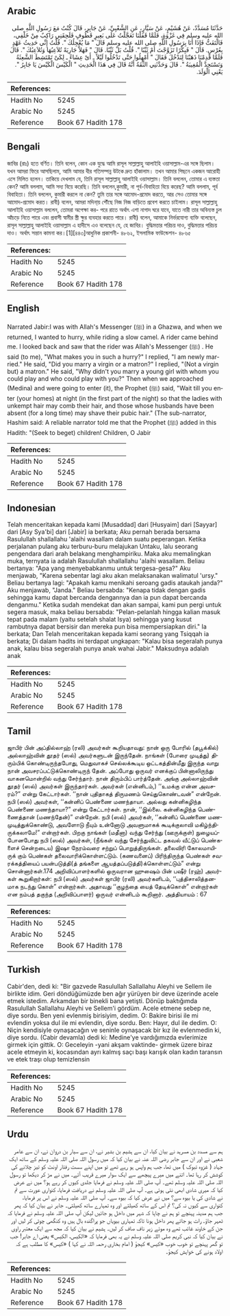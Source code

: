 ## Arabic


<div dir="rtl" lang="ar" style={{fontSize:'larger',backgroundColor:'#f8f9fa',padding:20}}>
حَدَّثَنَا مُسَدَّدٌ، عَنْ هُشَيْمٍ، عَنْ سَيَّارٍ، عَنِ الشَّعْبِيِّ، عَنْ جَابِرٍ، قَالَ كُنْتُ مَعَ رَسُولِ اللَّهِ صلى الله عليه وسلم فِي غَزْوَةٍ، فَلَمَّا قَفَلْنَا تَعَجَّلْتُ عَلَى بَعِيرٍ قَطُوفٍ فَلَحِقَنِي رَاكِبٌ مِنْ خَلْفِي، فَالْتَفَتُّ فَإِذَا أَنَا بِرَسُولِ اللَّهِ صلى الله عليه وسلم قَالَ ‏"‏ مَا يُعْجِلُكَ ‏"‏‏.‏ قُلْتُ إِنِّي حَدِيثُ عَهْدٍ بِعُرْسٍ‏.‏ قَالَ ‏"‏ فَبِكْرًا تَزَوَّجْتَ أَمْ ثَيِّبًا ‏"‏‏.‏ قُلْتُ بَلْ ثَيِّبًا‏.‏ قَالَ ‏"‏ فَهَلاَّ جَارِيَةً تُلاَعِبُهَا وَتُلاَعِبُكَ ‏"‏‏.‏ قَالَ فَلَمَّا قَدِمْنَا ذَهَبْنَا لِنَدْخُلَ فَقَالَ ‏"‏ أَمْهِلُوا حَتَّى تَدْخُلُوا لَيْلاً ـ أَىْ عِشَاءً ـ لِكَىْ تَمْتَشِطَ الشَّعِثَةُ وَتَسْتَحِدَّ الْمُغِيبَةُ ‏"‏‏.‏ قَالَ وَحَدَّثَنِي الثِّقَةُ أَنَّهُ قَالَ فِي هَذَا الْحَدِيثِ ‏"‏ الْكَيْسَ الْكَيْسَ يَا جَابِرُ ‏"‏‏.‏ يَعْنِي الْوَلَدَ‏.‏
</div>
<div style={{backgroundColor:'#f8f9fa',padding:20, marginBottom: 10}}><table> <thead> <tr> <th>References:</th> <th></th> </tr> </thead> <tbody><tr><td>Hadith No</td><td>5245</td></tr><tr><td>Arabic No</td><td>5245</td></tr><tr><td>Reference</td><td>Book 67 Hadith 178</td></tr></tbody></table></div>

## Bengali


<div dir="ltr" lang="bn" style={{fontSize:'larger',backgroundColor:'#f8f9fa',padding:20}}>
জাবির (রাঃ) হতে বর্ণিত। তিনি বলেন, কোন এক যুদ্ধে আমি রাসূল সাল্লাল্লাহু আলাইহি ওয়াসাল্লাম-এর সঙ্গে ছিলাম। যখন আমরা ফিরে আসছিলাম, আমি আমার ধীর গতিসম্পন্ন উটকে দ্রুত হাঁকালাম। তখন আমার পিছনে একজন আরোহী এসে মিলিত হলেন। তাকিয়ে দেখলাম যে, তিনি রাসূল সাল্লাল্লাহু আলাইহি ওয়াসাল্লাম। তিনি বললেন, তোমার এ ব্যস্ততা কেন? আমি বললাম, আমি সদ্য বিয়ে করেছি। তিনি বললেন,কুমারী, না পূর্ব-বিবাহিতা বিয়ে করেছ? আমি বললাম, পূর্ব বিবাহিতা। তিনি বললেন, কুমারী করলে না কেন? তুমি তার সঙ্গে আমোদ-প্রমোদ করতে, আর সেও তোমার সঙ্গে আমোদ-প্রমোদ করত। রাবী) বলেন, আমরা মদিনা্য় পৌঁছে নিজ নিজ বাড়িতে প্রবেশ করতে চাইলাম। রাসূল সাল্লাল্লাহু আলাইহি ওয়াসাল্লাম বললেন, তোমরা অপেক্ষা কর- পরে রাতে অর্থাৎ এশা নাগাদ ঘরে যাবে, যাতে নারী তার অবিন্যস্ত চুল আঁচড়ে নিতে পারে এবং প্রবাসী স্বামীর স্ত্রী ক্ষুর ব্যবহার করতে পারে। রাবী) বলেন, আমাকে নির্ভরযোগ্য ব্যক্তি বলেছেন, রাসূল সাল্লাল্লাহু আলাইহি ওয়াসাল্লাম এ হাদীসে এও বলেছেন যে, হে জাবির। বুদ্ধিমত্তার পরিচয় দাও, বুদ্ধিমত্তার পরিচয় দাও। অর্থাৎ সন্তান কামনা কর।[1][৪৪৩]আধুনিক প্রকাশনী- ৪৮৬২, ইসলামিক ফাউন্ডেশন- ৪৮৬৫
</div>
<div style={{backgroundColor:'#f8f9fa',padding:20, marginBottom: 10}}><table> <thead> <tr> <th>References:</th> <th></th> </tr> </thead> <tbody><tr><td>Hadith No</td><td>5245</td></tr><tr><td>Arabic No</td><td>5245</td></tr><tr><td>Reference</td><td>Book 67 Hadith 178</td></tr></tbody></table></div>

## English


<div dir="ltr" lang="en" style={{fontSize:'larger',backgroundColor:'#f8f9fa',padding:20}}>
Narrated Jabir:I was with Allah's Messenger (ﷺ) in a Ghazwa, and when we returned, I wanted to hurry, while riding a slow camel. A rider came behind me. I looked back and saw that the rider was Allah's Messenger (ﷺ) . He said (to me), "What makes you in such a hurry?" I replied, "I am newly married." He said, "Did you marry a virgin or a matron?" I replied, "(Not a virgin but) a matron." He said, "Why didn't you marry a young girl with whom you could play and who could play with you?" Then when we approached (Medina) and were going to enter (it), the Prophet (ﷺ) said, "Wait till you enter (your homes) at night (in the first part of the night) so that the ladies with unkempt hair may comb their hair, and those whose husbands have been absent (for a long time) may shave their pubic hair." (The sub-narrator, Hashim said: A reliable narrator told me that the Prophet (ﷺ) added in this Hadith: "(Seek to beget) children! Children, O Jabir
</div>
<div style={{backgroundColor:'#f8f9fa',padding:20, marginBottom: 10}}><table> <thead> <tr> <th>References:</th> <th></th> </tr> </thead> <tbody><tr><td>Hadith No</td><td>5245</td></tr><tr><td>Arabic No</td><td>5245</td></tr><tr><td>Reference</td><td>Book 67 Hadith 178</td></tr></tbody></table></div>

## Indonesian


<div dir="ltr" lang="id" style={{fontSize:'larger',backgroundColor:'#f8f9fa',padding:20}}>
Telah menceritakan kepada kami [Musaddad] dari [Husyaim] dari [Sayyar] dari [Asy Sya'bi] dari [Jabir] ia berkata; Aku pernah berada bersama Rasulullah shallallahu 'alaihi wasallam dalam suatu peperangan. Ketika perjalanan pulang aku terburu-buru melajukan Untaku, lalu seorang pengendara dari arah belakang menghampiriku. Maka aku memalingkan muka, ternyata ia adalah Rasulullah shallallahu 'alaihi wasallam. Beliau bertanya: "Apa yang menyebabkanmu untuk tergesa-gesa?" Aku menjawab, "Karena sebentar lagi aku akan melaksanakan walimatul 'ursy." Beliau bertanya lagi: "Apakah kamu menikahi seroang gadis ataukah janda?" Aku menjawab, "Janda." Beliau bersabda: "Kenapa tidak dengan gadis sehingga kamu dapat bercanda dengannya dan ia pun dapat bercanda denganmu." Ketika sudah mendekat dan akan sampai, kami pun pergi untuk segera masuk, maka beliau bersabda: "Pelan-pelanlah hingga kalian masuk tepat pada malam (yaitu setelah shalat Isya) sehingga yang kusut rambutnya dapat bersisir dan mereka pun bisa mempersiapkan diri." Ia berkata; Dan Telah menceritakan kepada kami seorang yang Tsiqqah ia berkata; Di dalam hadits ini terdapat ungkapan: "Kalau bisa segeralah punya anak, kalau bisa segeralah punya anak wahai Jabir." Maksudnya adalah anak
</div>
<div style={{backgroundColor:'#f8f9fa',padding:20, marginBottom: 10}}><table> <thead> <tr> <th>References:</th> <th></th> </tr> </thead> <tbody><tr><td>Hadith No</td><td>5245</td></tr><tr><td>Arabic No</td><td>5245</td></tr><tr><td>Reference</td><td>Book 67 Hadith 178</td></tr></tbody></table></div>

## Tamil


<div dir="ltr" lang="ta" style={{fontSize:'larger',backgroundColor:'#f8f9fa',padding:20}}>
ஜாபிர் பின் அப்தில்லாஹ் (ரலி) அவர்கள் கூறியதாவது: நான் ஒரு போரில் (தபூக்கில்) அல்லாஹ்வின் தூதர் (ஸல்) அவர்களுடன் இருந்தேன். நாங்கள் (போரை முடித்து) திரும்பிக் கொண்டிருந்தபோது, மெதுவாகச் செல்லக்கூடிய ஒட்டகத்தின்மீது இருந்த வாறு நான் அவசரப்பட்டுக்கொண்டிருந் தேன். அப்போது ஒருவர் எனக்குப் பின்னாலிருந்து வாகனமொன்றில் வந்து சேர்ந்தார். நான் திரும்பிப் பார்த்தேன். அங்கு அல்லாஹ்வின் தூதர் (ஸல்) அவர்கள் இருந்தார்கள். அவர்கள் (என்னிடம்,) ‘‘உமக்கு என்ன அவசரம்?” என்று கேட்டார்கள். ‘‘நான் புதிதாகத் திருமணம் செய்துகொண்டவன்” என்றேன். நபி (ஸல்) அவர்கள், ‘‘கன்னிப் பெண்ணை மணந்தாயா. அல்லது கன்னிகழிந்த பெண்ணை மணந்தாயா?” என்று கேட்டார்கள். நான், ‘‘இல்லை. கன்னிகழிந்த பெண்ணைத்தான் (மணந்தேன்)” என்றேன். நபி (ஸல்) அவர்கள், ‘‘கன்னிப் பெண்ணை மணமுடித்துக்கொண்டு, அவளோடு நீயும் உன்னோடு அவளுமாகக் கூடிக்குலாவி மகிழ்ந்திருக்கலாமே!” என்றார்கள். பிறகு நாங்கள் (மதீனா) வந்து சேர்ந்து (ஊருக்குள்) நுழையப்போனபோது நபி (ஸல்) அவர்கள், (நீங்கள் வந்து சேர்ந்துவிட்ட தகவல் வீட்டுப் பெண்களைச் சென்றடைய) இஷா நேரம்வரை சற்றுப் பொறுத்திருங்கள். தலைவிரி கோலமாயிருக் கும் பெண்கள் தலைவாரிக்கொள்ளட்டும். (கணவனைப்) பிரிந்திருந்த பெண்கள் சவரக்கத்தியைப் பயன்படுத்தி(த் தங்களை ஆயத்தப்படுத்தி)க்கொள்ளட்டும்” என்று சொன்னார்கள்.174 அறிவிப்பாளர்களில் ஒருவரான ஹுஷைம் பின் பஷீர் (ரஹ்) அவர்கள் கூறுகிறார்கள்: நபி (ஸல்) அவர்கள் ஜாபிர் (ரலி) அவர்களிடம், ‘‘புத்திசாலித்தனமாக நடந்து கொள்” என்றார்கள். அதாவது ‘‘குழந்தை யைத் தேடிக்கொள்” என்றார்கள் என நம்பத் தகுந்த (அறிவிப்பாளர்) ஒருவர் என்னிடம் கூறினார். அத்தியாயம் : 67
</div>
<div style={{backgroundColor:'#f8f9fa',padding:20, marginBottom: 10}}><table> <thead> <tr> <th>References:</th> <th></th> </tr> </thead> <tbody><tr><td>Hadith No</td><td>5245</td></tr><tr><td>Arabic No</td><td>5245</td></tr><tr><td>Reference</td><td>Book 67 Hadith 178</td></tr></tbody></table></div>

## Turkish


<div dir="ltr" lang="tr" style={{fontSize:'larger',backgroundColor:'#f8f9fa',padding:20}}>
Cabir'den, dedi ki: "Bir gazvede Rasulullah Sallallahu Aleyhi ve Sellem ile birlikte idim. Geri döndüğümüzde ben ağır yürüyen bir deve üzerinde acele etmek istedim. Arkamdan bir binekli bana yetişti. Dönüp baktığımda Rasulullah Sallallahu Aleyhi ve Sellem'i gördüm. Acele etmene sebep ne, diye sordu. Ben yeni evlenmiş birisiyim, dedim. O: Bakire birisi ile mi evIendin yoksa duI ile mi evIendin, diye sordu. Ben: Hayır, duI ile dedim. O: Niçin kendisiyIe oynaşacağın ve seninIe oynaşacak bir kız ile evIenmedin ki, diye sordu. (Cabir devamIa) dedi ki: Medine'ye vardığımızda evIerimize girmek için gittik. O: GeceIeyin -yani akşam vaktinde- girmek üzere biraz aceIe etmeyin ki, kocasından ayrı kaImış saçı başı karışık oIan kadın taransın ve etek traşı oIup temizIensin
</div>
<div style={{backgroundColor:'#f8f9fa',padding:20, marginBottom: 10}}><table> <thead> <tr> <th>References:</th> <th></th> </tr> </thead> <tbody><tr><td>Hadith No</td><td>5245</td></tr><tr><td>Arabic No</td><td>5245</td></tr><tr><td>Reference</td><td>Book 67 Hadith 178</td></tr></tbody></table></div>

## Urdu


<div dir="rtl" lang="ur" style={{fontSize:'larger',backgroundColor:'#f8f9fa',padding:20}}>
ہم سے مسدد بن مسرہد نے بیان کیا، ان سے ہشیم بن بشیر نے، ان سے سیار بن دروان نے، ان سے عامر شعبی نے اور ان سے جابر رضی اللہ عنہ نے بیان کیا کہ میں رسول اللہ صلی اللہ علیہ وسلم کے ساتھ ایک جہاد ( غزوہ تبوک ) میں تھا، جب ہم واپس ہو رہے تھے تو میں اپنے سست رفتار اونٹ کو تیز چلانے کی کوشش کر رہا تھا۔ اتنے میں میرے پیچھے سے ایک سوار میرے قریب آئے۔ میں نے مڑ کر دیکھا تو رسول اللہ صلی اللہ علیہ وسلم تھے۔ آپ صلی اللہ علیہ وسلم نے فرمایا جلدی کیوں کر رہے ہو؟ میں نے عرض کیا کہ میری شادی ابھی نئی ہوئی ہے۔ آپ صلی اللہ علیہ وسلم نے دریافت فرمایا، کنواری عورت سے تم نے شادی کی یا بیوہ سے؟ میں نے عرض کیا کہ بیوہ سے۔ آپ صلی اللہ علیہ وسلم نے اس پر فرمایا، کنواری سے کیوں نہ کی؟ تم اس کے ساتھ کھیلتے اور وہ تمہارے ساتھ کھیلتی۔ جابر نے بیان کیا کہ پھر جب ہم مدینہ پہنچے تو ہم نے چاہا کہ شہر میں داخل ہو جائیں لیکن آپ صلی اللہ علیہ وسلم نے فرمایا کہ ٹھہر جاؤ۔ رات ہو جائے پھر داخل ہونا تاکہ تمہاری بیویاں جو پراگندہ بال ہیں وہ کنگھی چوٹی کر لیں اور جن کے خاوند غائب تھے وہ موئے زیر ناف صاف کر لیں۔ ہشیم نے بیان کیا کہ مجھ سے ایک معتبر راوی نے بیان کیا کہ نبی کریم صلی اللہ علیہ وسلم نے یہ بھی فرمایا کہ «الكيس، الكيس» یعنی اے جابر! جب تو گھر پہنچے تو خوب خوب «كيس» کیجؤ ( امام بخاری رحمہ اللہ نے کہا ) «كيس» کا مطلب ہے کہ اولاد ہونے کی خواہش کیجؤ۔
</div>
<div style={{backgroundColor:'#f8f9fa',padding:20, marginBottom: 10}}><table> <thead> <tr> <th>References:</th> <th></th> </tr> </thead> <tbody><tr><td>Hadith No</td><td>5245</td></tr><tr><td>Arabic No</td><td>5245</td></tr><tr><td>Reference</td><td>Book 67 Hadith 178</td></tr></tbody></table></div>